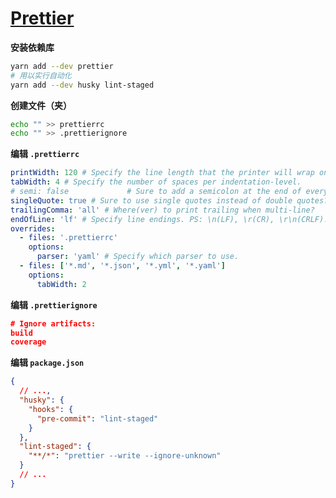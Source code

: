 # [Prettier](https://prettier.io/docs/en/index.html)

**安装依赖库**

```bash
yarn add --dev prettier
# 用以实行自动化
yarn add --dev husky lint-staged
```

**创建文件（夹）**

```bash
echo "" >> prettierrc
echo "" >> .prettierignore
```

**编辑 `.prettierrc`**

```yaml
printWidth: 120 # Specify the line length that the printer will wrap on.
tabWidth: 4 # Specify the number of spaces per indentation-level.
# semi: false             # Sure to add a semicolon at the end of every statement?
singleQuote: true # Sure to use single quotes instead of double quotes?
trailingComma: 'all' # Where(ver) to print trailing when multi-line?
endOfLine: 'lf' # Specify line endings. PS: \n(LF), \r(CR), \r\n(CRLF).
overrides:
  - files: '.prettierrc'
    options:
      parser: 'yaml' # Specify which parser to use.
  - files: ['*.md', '*.json', '*.yml', '*.yaml']
    options:
      tabWidth: 2
```

**编辑 `.prettierignore`**

```json
# Ignore artifacts:
build
coverage
```

**编辑 `package.json`**

```json
{
  // ...,
  "husky": {
    "hooks": {
      "pre-commit": "lint-staged"
    }
  },
  "lint-staged": {
    "**/*": "prettier --write --ignore-unknown"
  }
  // ...
}
```
